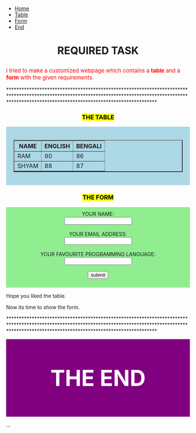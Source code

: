 <!DOCTYPE html>
<html lang="en">
<head>
    <meta charset="UTF-8">
    <link rel="stylesheet" href="styles.css">
    <title>My First HTML Page</title>
</head>
<body>
<nav class="navbar">
  <ul>
    <li><a href="#home">Home</a></li>
    <li><a href="#table">Table</a></li>
    <li><a href="#form">Form</a></li>
    <li><a href="#end">End</a></li>
  </ul>
</nav>
<h1 id="home" class="title"><p align="center">REQUIRED TASK</p></h1>
<p style="color:red;font-size:15px;:">I tried to make a customized webpage which contains a <b>table</b> and a <b>form</b> with the given requirements.</p>
<p>*********************************************************************************************************************************************************************************************************</p>

<div class="flex-container">
<div class="box">
<h3 id="table"><p align="center"><mark>THE TABLE</mark></p></h3>
<div style="background-color:lightblue;padding:20px;text-align:center;">
<table border="2" align="center">
<tr>
<th>NAME</th>
<th>ENGLISH</th>
<th>BENGALI</th>
</tr>
<tr>
<td>RAM</td>
<td>90</td>
<td>86</td>
</tr>
<tr>
<td>SHYAM</td>
<td>88</td>
<td>87</td>
</tr>
</table>
</div>
</div>


<div class="box">
<h3 id="form"><p align="center"><mark>THE FORM</mark></p></h3>
<div style="background-color:lightgreen;padding:10px;text-align:center">
<form>
<label for="name">YOUR NAME:</label><br>
<input type="text" id="name" name="name"><br><br>
<label for="email">YOUR EMAIL ADDRESS:</label><br>
<input type="email" id="email" name="email"><br><br>
<label for="favourite programming language">YOUR FAVOURITE PROGRAMMING LANGUAGE:</label><br>
<input type="text" id="favourite programming language" name="favourite programming language"><br><br>
<input type="submit" value="submit">
</form>
</div>
</div>
</div>
<p>Hope you liked the table.</p>
<p>Now its time to show the form.</p>
<p>*********************************************************************************************************************************************************************************************************</p>
<div style="background-color:purple;padding:10px;text-align:center">
<h4><p align="center" style="color:white;font-size:60px;"><b>THE END</b></p></h4>
</div>

...
<div id="end" class="end-banner">

</body>
</html>
